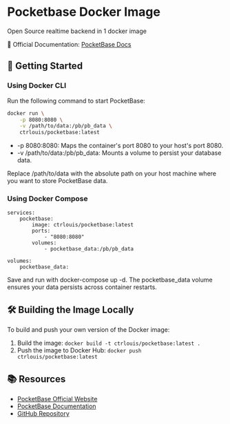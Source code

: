 # Pocketbase Docker Image

Open Source realtime backend in 1 docker image

📖 Official Documentation: [PocketBase Docs](https://pocketbase.io/docs/)

## 🚀 Getting Started

### Using Docker CLI

Run the following command to start PocketBase:

```bash
docker run \
    -p 8080:8080 \
    -v /path/to/data:/pb/pb_data \
    ctrlouis/pocketbase:latest
```
- -p 8080:8080: Maps the container's port 8080 to your host's port 8080.
- -v /path/to/data:/pb/pb_data: Mounts a volume to persist your database data.

Replace /path/to/data with the absolute path on your host machine where you want to store PocketBase data.

### Using Docker Compose

```
services:
    pocketbase:
        image: ctrlouis/pocketbase:latest
        ports:
            - "8080:8080"
        volumes:
            - pocketbase_data:/pb/pb_data

volumes:
    pocketbase_data:
```
Save and run with docker-compose up -d.
The pocketbase_data volume ensures your data persists across container restarts.

## 🛠 Building the Image Locally

To build and push your own version of the Docker image:

1. Build the image:
`docker build -t ctrlouis/pocketbase:latest .`
2. Push the image to Docker Hub:
`docker push ctrlouis/pocketbase:latest`

## 📚 Resources

- [PocketBase Official Website](https://pocketbase.io/)
- [PocketBase Documentation](https://pocketbase.io/docs/)
- [GitHub Repository](https://github.com/pocketbase/pocketbase)

